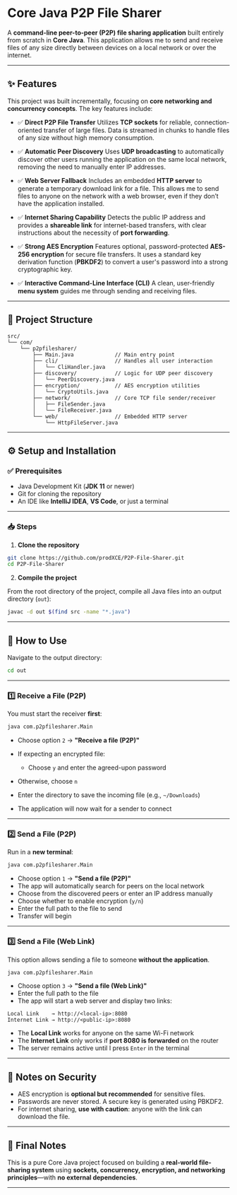 # Core Java P2P File Sharer

A **command-line peer-to-peer (P2P) file sharing application** built entirely from scratch in **Core Java**. This application allows me to send and receive files of any size directly between devices on a local network or over the internet.

---

## ✨ Features

This project was built incrementally, focusing on **core networking and concurrency concepts**. The key features include:

* ✅ **Direct P2P File Transfer**
  Utilizes **TCP sockets** for reliable, connection-oriented transfer of large files. Data is streamed in chunks to handle files of any size without high memory consumption.

* ✅ **Automatic Peer Discovery**
  Uses **UDP broadcasting** to automatically discover other users running the application on the same local network, removing the need to manually enter IP addresses.

* ✅ **Web Server Fallback**
  Includes an embedded **HTTP server** to generate a temporary download link for a file. This allows me to send files to anyone on the network with a web browser, even if they don’t have the application installed.

* ✅ **Internet Sharing Capability**
  Detects the public IP address and provides a **shareable link** for internet-based transfers, with clear instructions about the necessity of **port forwarding**.

* ✅ **Strong AES Encryption**
  Features optional, password-protected **AES-256 encryption** for secure file transfers. It uses a standard key derivation function (**PBKDF2**) to convert a user's password into a strong cryptographic key.

* ✅ **Interactive Command-Line Interface (CLI)**
  A clean, user-friendly **menu system** guides me through sending and receiving files.

---

## 🧱 Project Structure

```
src/
└── com/
    └── p2pfilesharer/
        ├── Main.java             // Main entry point
        ├── cli/                  // Handles all user interaction
        │   └── CliHandler.java
        ├── discovery/            // Logic for UDP peer discovery
        │   └── PeerDiscovery.java
        ├── encryption/           // AES encryption utilities
        │   └── CryptoUtils.java
        ├── network/              // Core TCP file sender/receiver
        │   ├── FileSender.java
        │   └── FileReceiver.java
        └── web/                  // Embedded HTTP server
            └── HttpFileServer.java
```

---

## ⚙️ Setup and Installation

### ✅ Prerequisites

* Java Development Kit (**JDK 11** or newer)
* Git for cloning the repository
* An IDE like **IntelliJ IDEA**, **VS Code**, or just a terminal

---

### 📥 Steps

1. **Clone the repository**

```bash
git clone https://github.com/prodXCE/P2P-File-Sharer.git
cd P2P-File-Sharer
```

2. **Compile the project**

From the root directory of the project, compile all Java files into an output directory (`out`):

```bash
javac -d out $(find src -name "*.java")
```

---

## 🚀 How to Use

Navigate to the output directory:

```bash
cd out
```

---

### 1️⃣ Receive a File (P2P)

You must start the receiver **first**:

```bash
java com.p2pfilesharer.Main
```

* Choose option `2` → **"Receive a file (P2P)"**
* If expecting an encrypted file:

  * Choose `y` and enter the agreed-upon password
* Otherwise, choose `n`
* Enter the directory to save the incoming file (e.g., `~/Downloads`)
* The application will now wait for a sender to connect

---

### 2️⃣ Send a File (P2P)

Run in a **new terminal**:

```bash
java com.p2pfilesharer.Main
```

* Choose option `1` → **"Send a file (P2P)"**
* The app will automatically search for peers on the local network
* Choose from the discovered peers or enter an IP address manually
* Choose whether to enable encryption (`y/n`)
* Enter the full path to the file to send
* Transfer will begin

---

### 3️⃣ Send a File (Web Link)

This option allows sending a file to someone **without the application**.

```bash
java com.p2pfilesharer.Main
```

* Choose option `3` → **"Send a file (Web Link)"**
* Enter the full path to the file
* The app will start a web server and display two links:

```
Local Link    → http://<local-ip>:8080
Internet Link → http://<public-ip>:8080
```

* The **Local Link** works for anyone on the same Wi-Fi network
* The **Internet Link** only works if **port 8080 is forwarded** on the router
* The server remains active until I press `Enter` in the terminal

---

## 🔐 Notes on Security

* AES encryption is **optional but recommended** for sensitive files.
* Passwords are never stored. A secure key is generated using PBKDF2.
* For internet sharing, **use with caution**: anyone with the link can download the file.

---

## 📌 Final Notes

This is a pure Core Java project focused on building a **real-world file-sharing system** using **sockets, concurrency, encryption, and networking principles**—with **no external dependencies**.

---
